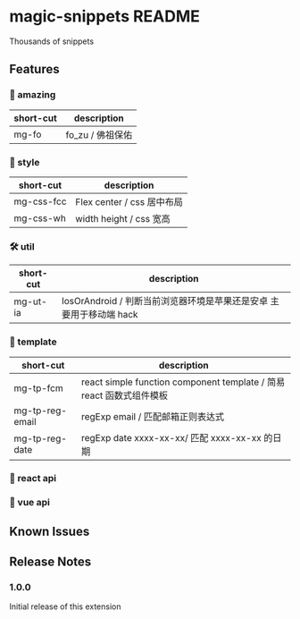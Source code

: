 # magic-snippets README

Thousands of snippets

## Features

### 👹 amazing

| short-cut | description      |
| --------- | ---------------- |
| mg-fo     | fo_zu / 佛祖保佑 |

### 🍭 style

| short-cut  | description                |
| ---------- | -------------------------- |
| mg-css-fcc | Flex center / css 居中布局 |
| mg-css-wh  | width height / css 宽高    |

### 🛠 util

| short-cut | description                                                         |
| --------- | ------------------------------------------------------------------- |
| mg-ut-ia  | IosOrAndroid / 判断当前浏览器环境是苹果还是安卓 主要用于移动端 hack |

### 🍱 template

| short-cut       | description                                                          |
| --------------- | -------------------------------------------------------------------- |
| mg-tp-fcm       | react simple function component template / 简易 react 函数式组件模板 |
| mg-tp-reg-email | regExp email / 匹配邮箱正则表达式                                    |
| mg-tp-reg-date  | regExp date xxxx-xx-xx/ 匹配 xxxx-xx-xx 的日期                       |

### 📘 react api

### 📗 vue api

## Known Issues



## Release Notes

### 1.0.0

Initial release of this extension
